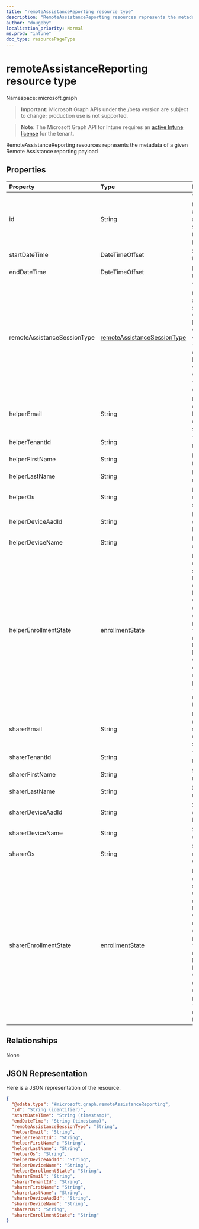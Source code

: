 ```yaml
---
title: "remoteAssistanceReporting resource type"
description: "RemoteAssistanceReporting resources represents the metadata of a given Remote Assistance reporting payload"
author: "dougeby"
localization_priority: Normal
ms.prod: "intune"
doc_type: resourcePageType
---
```


# remoteAssistanceReporting resource type

Namespace: microsoft.graph

> **Important:** Microsoft Graph APIs under the /beta version are subject to change; production use is not supported.

> **Note:** The Microsoft Graph API for Intune requires an [active Intune license](https://go.microsoft.com/fwlink/?linkid=839381) for the tenant.

RemoteAssistanceReporting resources represents the metadata of a given Remote Assistance reporting payload

## Properties
|Property|Type|Description|
|:---|:---|:---|
|id|String|The unique identifier for a session and for each sessions's reporting payload|
|startDateTime|DateTimeOffset|Start time for the session|
|endDateTime|DateTimeOffset|End time for the session|
|remoteAssistanceSessionType|[remoteAssistanceSessionType](../resources/intune-remoteassistance-remoteassistancesessiontype.md)|Type of the remote assistance session that was held. Possible values are: `viewOnly`, `fullControl`, `elevation`. Possible values are: `viewOnly`, `fullControl`, `elevation`.|
|helperEmail|String|Login email used by the helper to establish the session|
|helperTenantId|String|Tenant id for the helper|
|helperFirstName|String|Helper's first name|
|helperLastName|String|Helper's last name|
|helperOs|String|Helper's operating system|
|helperDeviceAadId|String|Helper's device AAD Id|
|helperDeviceName|String|Helper's device name|
|helperEnrollmentState|[enrollmentState](../resources/intune-remoteassistance-enrollmentstate.md)|Intune enrollment state of the helper's device. Possible values are: `unknown`, `enrolled`, `pendingReset`, `failed`, `notContacted`, `blocked`. Possible values are: `unknown`, `enrolled`, `pendingReset`, `failed`, `notContacted`, `blocked`.|
|sharerEmail|String|Login email used by the sharer to establish the session|
|sharerTenantId|String|Tenant id for the sharer|
|sharerFirstName|String|Sharer's first name|
|sharerLastName|String|Sharer's last name|
|sharerDeviceAadId|String|Sharer's device AAD Id|
|sharerDeviceName|String|Sharer's device name|
|sharerOs|String|Sharer's operating system|
|sharerEnrollmentState|[enrollmentState](../resources/intune-remoteassistance-enrollmentstate.md)|Intune enrollment state of the sharer's device. Possible values are: `unknown`, `enrolled`, `pendingReset`, `failed`, `notContacted`, `blocked`. Possible values are: `unknown`, `enrolled`, `pendingReset`, `failed`, `notContacted`, `blocked`.|

## Relationships
None

## JSON Representation
Here is a JSON representation of the resource.
<!-- {
  "blockType": "resource",
  "@odata.type": "microsoft.graph.remoteAssistanceReporting"
}
-->
``` json
{
  "@odata.type": "#microsoft.graph.remoteAssistanceReporting",
  "id": "String (identifier)",
  "startDateTime": "String (timestamp)",
  "endDateTime": "String (timestamp)",
  "remoteAssistanceSessionType": "String",
  "helperEmail": "String",
  "helperTenantId": "String",
  "helperFirstName": "String",
  "helperLastName": "String",
  "helperOs": "String",
  "helperDeviceAadId": "String",
  "helperDeviceName": "String",
  "helperEnrollmentState": "String",
  "sharerEmail": "String",
  "sharerTenantId": "String",
  "sharerFirstName": "String",
  "sharerLastName": "String",
  "sharerDeviceAadId": "String",
  "sharerDeviceName": "String",
  "sharerOs": "String",
  "sharerEnrollmentState": "String"
}
```




